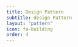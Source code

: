 ```yaml
---
title: Design Pattern
subtitle: design Pattern
layout: "pattern"
icon: fa-building
order: 4
---
```

